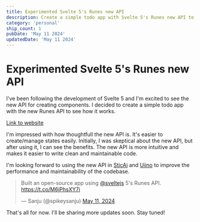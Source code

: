```yaml
---
title: Experimented Svelte 5's Runes new API
description: Create a simple todo app with Svelte 5's Runes new API to see how it works.
category: 'personal'
ship_count: 1
pubDate: 'May 11 2024'
updatedDate: 'May 11 2024'
---
```


# Experimented Svelte 5's Runes new API

I've been following the development of Svelte 5 and I'm excited to see the new API for creating components. I decided to create a simple todo app with the new Runes API to see how it works.

[Link to website](https://todo.sanju.sh)

I'm impressed with how thoughtfull the new API is. It's easier to create/manage states easily. Initially, I was skeptical about the new API, but after using it, I can see the benefits. The new API is more intuitive and makes it easier to write clean and maintainable code.

I'm looking forward to using the new API in [SticAi](https://sticai.com) and [Uiino](https://uiino.com) to improve the performance and maintainability of the codebase.

<blockquote class="twitter-tweet" data-media-max-width="560"><p lang="en" dir="ltr">Built an open-source app using <a href="https://twitter.com/sveltejs?ref_src=twsrc%5Etfw">@sveltejs</a> 5&#39;s Runes API. <a href="https://t.co/M6jPhsXY7i">https://t.co/M6jPhsXY7i</a></p>&mdash; Sanju (@spikeysanju) <a href="https://twitter.com/spikeysanju/status/1789115868884111719?ref_src=twsrc%5Etfw">May 11, 2024</a></blockquote> <script async src="https://platform.twitter.com/widgets.js" charset="utf-8"></script>

That's all for now. I'll be sharing more updates soon. Stay tuned!

